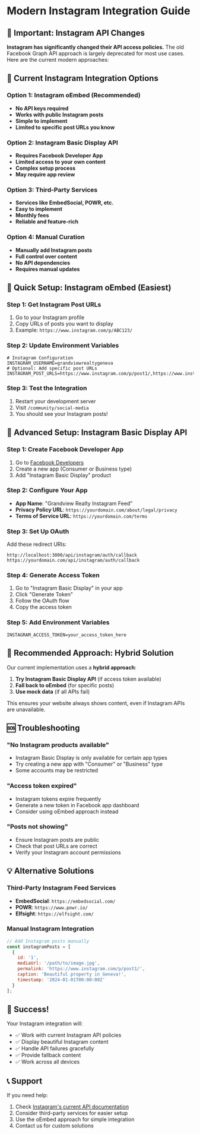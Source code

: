 # Modern Instagram Integration Guide

## 🚨 Important: Instagram API Changes

**Instagram has significantly changed their API access policies.** The old Facebook Graph API approach is largely deprecated for most use cases. Here are the current modern approaches:

## 🎯 Current Instagram Integration Options

### **Option 1: Instagram oEmbed (Recommended)**
- **No API keys required**
- **Works with public Instagram posts**
- **Simple to implement**
- **Limited to specific post URLs you know**

### **Option 2: Instagram Basic Display API**
- **Requires Facebook Developer App**
- **Limited access to your own content**
- **Complex setup process**
- **May require app review**

### **Option 3: Third-Party Services**
- **Services like EmbedSocial, POWR, etc.**
- **Easy to implement**
- **Monthly fees**
- **Reliable and feature-rich**

### **Option 4: Manual Curation**
- **Manually add Instagram posts**
- **Full control over content**
- **No API dependencies**
- **Requires manual updates**

## 🚀 Quick Setup: Instagram oEmbed (Easiest)

### Step 1: Get Instagram Post URLs
1. Go to your Instagram profile
2. Copy URLs of posts you want to display
3. Example: `https://www.instagram.com/p/ABC123/`

### Step 2: Update Environment Variables
```env
# Instagram Configuration
INSTAGRAM_USERNAME=grandviewrealtygeneva
# Optional: Add specific post URLs
INSTAGRAM_POST_URLS=https://www.instagram.com/p/post1/,https://www.instagram.com/p/post2/
```

### Step 3: Test the Integration
1. Restart your development server
2. Visit `/community/social-media`
3. You should see your Instagram posts!

## 🔧 Advanced Setup: Instagram Basic Display API

### Step 1: Create Facebook Developer App
1. Go to [Facebook Developers](https://developers.facebook.com/)
2. Create a new app (Consumer or Business type)
3. Add "Instagram Basic Display" product

### Step 2: Configure Your App
- **App Name**: "Grandview Realty Instagram Feed"
- **Privacy Policy URL**: `https://yourdomain.com/about/legal/privacy`
- **Terms of Service URL**: `https://yourdomain.com/terms`

### Step 3: Set Up OAuth
Add these redirect URIs:
```
http://localhost:3000/api/instagram/auth/callback
https://yourdomain.com/api/instagram/auth/callback
```

### Step 4: Generate Access Token
1. Go to "Instagram Basic Display" in your app
2. Click "Generate Token"
3. Follow the OAuth flow
4. Copy the access token

### Step 5: Add Environment Variables
```env
INSTAGRAM_ACCESS_TOKEN=your_access_token_here
```

## 🎯 Recommended Approach: Hybrid Solution

Our current implementation uses a **hybrid approach**:

1. **Try Instagram Basic Display API** (if access token available)
2. **Fall back to oEmbed** (for specific posts)
3. **Use mock data** (if all APIs fail)

This ensures your website always shows content, even if Instagram APIs are unavailable.

## 🆘 Troubleshooting

### "No Instagram products available"
- Instagram Basic Display is only available for certain app types
- Try creating a new app with "Consumer" or "Business" type
- Some accounts may be restricted

### "Access token expired"
- Instagram tokens expire frequently
- Generate a new token in Facebook app dashboard
- Consider using oEmbed approach instead

### "Posts not showing"
- Ensure Instagram posts are public
- Check that post URLs are correct
- Verify your Instagram account permissions

## 💡 Alternative Solutions

### **Third-Party Instagram Feed Services**
- **EmbedSocial**: `https://embedsocial.com/`
- **POWR**: `https://www.powr.io/`
- **Elfsight**: `https://elfsight.com/`

### **Manual Instagram Integration**
```javascript
// Add Instagram posts manually
const instagramPosts = [
  {
    id: '1',
    mediaUrl: '/path/to/image.jpg',
    permalink: 'https://www.instagram.com/p/post1/',
    caption: 'Beautiful property in Geneva!',
    timestamp: '2024-01-01T00:00:00Z'
  }
];
```

## 🎉 Success!

Your Instagram integration will:
- ✅ Work with current Instagram API policies
- ✅ Display beautiful Instagram content
- ✅ Handle API failures gracefully
- ✅ Provide fallback content
- ✅ Work across all devices

## 📞 Support

If you need help:
1. Check [Instagram's current API documentation](https://developers.facebook.com/docs/instagram-basic-display-api)
2. Consider third-party services for easier setup
3. Use the oEmbed approach for simple integration
4. Contact us for custom solutions 